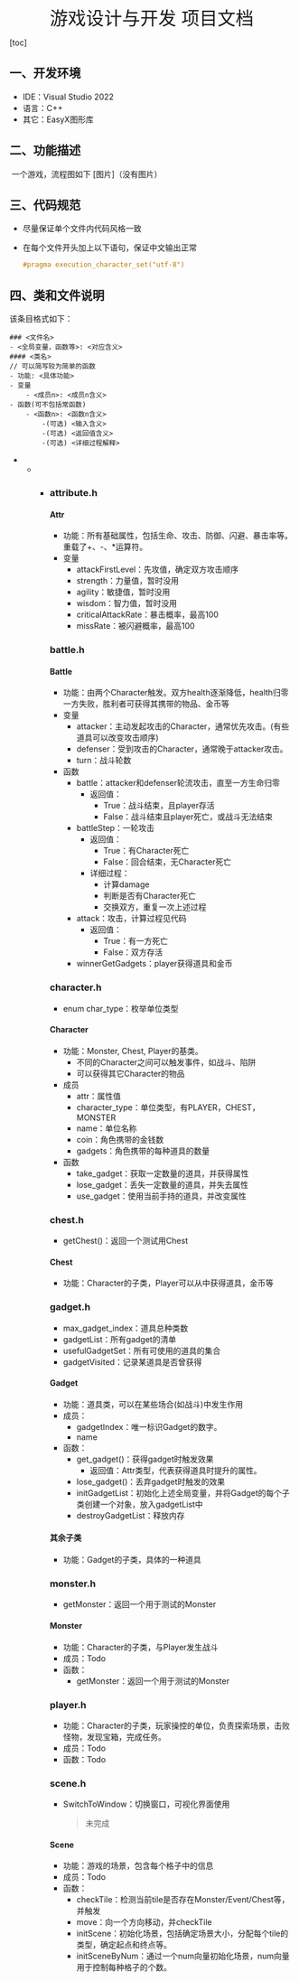 <center>
    <font size=6>
        游戏设计与开发 项目文档
    </font>
</center>

[toc]

## 一、开发环境

- IDE：Visual Studio 2022
- 语言：C++
- 其它：EasyX图形库

## 二、功能描述

​		一个游戏，流程图如下 [图片]（没有图片）

## 三、代码规范

- 尽量保证单个文件内代码风格一致

- 在每个文件开头加上以下语句，保证中文输出正常

  ```c++
  #pragma execution_character_set("utf-8")
  ```


## 四、类和文件说明

该条目格式如下：

```
### <文件名>
- <全局变量，函数等>: <对应含义>
#### <类名>
// 可以简写较为简单的函数
- 功能: <具体功能>
- 变量
	- <成员n>: <成员n含义>
- 函数(可不包括常函数)
	- <函数n>: <函数n含义>
		-(可选) <输入含义>
		-(可选) <返回值含义>
		-(可选) <详细过程解释>
```

- - - ### attribute.h
    
      #### Attr
    
      - 功能：所有基础属性，包括生命、攻击、防御、闪避、暴击率等。重载了+、-、*运算符。
      - 变量
        - attackFirstLevel：先攻值，确定双方攻击顺序
        - strength：力量值，暂时没用
        - agility：敏捷值，暂时没用
        - wisdom：智力值，暂时没用
        - criticalAttackRate：暴击概率，最高100
        - missRate：被闪避概率，最高100
    
      ### battle.h
    
      #### Battle
    
      - 功能：由两个Character触发。双方health逐渐降低，health归零一方失败，胜利者可获得其携带的物品、金币等
      - 变量
        - attacker：主动发起攻击的Character，通常优先攻击。(有些道具可以改变攻击顺序)
        - defenser：受到攻击的Character，通常晚于attacker攻击。
        - turn：战斗轮数
      - 函数
        - battle：attacker和defenser轮流攻击，直至一方生命归零
          - 返回值：
            - True：战斗结束，且player存活
            - False：战斗结束且player死亡，或战斗无法结束
        - battleStep：一轮攻击
          - 返回值：
            - True：有Character死亡
            - False：回合结束，无Character死亡
          - 详细过程：
            - 计算damage
            - 判断是否有Character死亡
            - 交换双方，重复一次上述过程
        - attack：攻击，计算过程见代码
          - 返回值：
            - True：有一方死亡
            - False：双方存活
        - winnerGetGadgets：player获得道具和金币
    
      ### character.h
    
      - enum char_type：枚举单位类型
    
      #### Character
    
      - 功能：Monster, Chest, Player的基类。
        - 不同的Character之间可以触发事件，如战斗、陷阱
        - 可以获得其它Character的物品
      - 成员
        - attr：属性值
        - character_type：单位类型，有PLAYER，CHEST，MONSTER
        - name：单位名称
        - coin：角色携带的金钱数
        - gadgets：角色携带的每种道具的数量
      - 函数
        - take_gadget：获取一定数量的道具，并获得属性
        - lose_gadget：丢失一定数量的道具，并失去属性
        - use_gadget：使用当前手持的道具，并改变属性
    
      ### chest.h
    
      - getChest()：返回一个测试用Chest
    
      #### Chest
    
      - 功能：Character的子类，Player可以从中获得道具，金币等
    
      ### gadget.h
    
      - max_gadget_index：道具总种类数
      - gadgetList：所有gadget的清单
      - usefulGadgetSet：所有可使用的道具的集合
      - gadgetVisited：记录某道具是否曾获得
    
      #### Gadget
    
      - 功能：道具类，可以在某些场合(如战斗)中发生作用
      - 成员：
        - gadgetIndex：唯一标识Gadget的数字。
        - name
      - 函数：
        - get_gadget()：获得gadget时触发效果
          - 返回值：Attr类型，代表获得道具时提升的属性。
        - lose_gadget()：丢弃gadget时触发的效果
        - initGadgetList：初始化上述全局变量，并将Gadget的每个子类创建一个对象，放入gadgetList中
        - destroyGadgetList：释放内存
    
      #### 其余子类
    
      - 功能：Gadget的子类，具体的一种道具
    
      ### monster.h
    
      - getMonster：返回一个用于测试的Monster
    
      #### Monster
    
      - 功能：Character的子类，与Player发生战斗
      - 成员：Todo
      - 函数：
        - getMonster：返回一个用于测试的Monster
    
      ### player.h
    
      - 功能：Character的子类，玩家操控的单位，负责探索场景，击败怪物，发现宝箱，完成任务。
      - 成员：Todo
      - 函数：Todo
    
      ### scene.h
    
      - SwitchToWindow：切换窗口，可视化界面使用
    
        > 未完成
    
      #### Scene
    
      - 功能：游戏的场景，包含每个格子中的信息
      - 成员：Todo
      - 函数：
        - checkTile：检测当前tile是否存在Monster/Event/Chest等，并触发
        - move：向一个方向移动，并checkTile
        - initScene：初始化场景，包括确定场景大小，分配每个tile的类型，确定起点和终点等。
        - initSceneByNum：通过一个num向量初始化场景，num向量用于控制每种格子的个数。